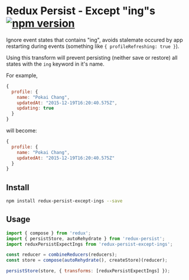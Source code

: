 # Redux Persist - Except "ing"s [![npm version](https://img.shields.io/npm/v/redux-persist-except-ings.svg?style=flat-square)](https://www.npmjs.com/package/redux-persist-except-ings)

Ignore event states that contains "ing", avoids stalemate occured by app restarting during events (something like `{ profileRefreshing: true }`).

Using this transform will prevent persisting (neither save or restore) all states with the `ing` keyword in it's name.

For example,

```js
{
  profile: {
    name: "Pokai Chang",
    updatedAt: "2015-12-19T16:20:40.575Z",
    updating: true
  }
}
```

will become:

```js
{
  profile: {
    name: "Pokai Chang",
    updatedAt: "2015-12-19T16:20:40.575Z"
  }
}
```

## Install

```bash
npm install redux-persist-except-ings --save
```

## Usage

```js
import { compose } from 'redux';
import { persistStore, autoRehydrate } from 'redux-persist';
import reduxPersistExpectIngs from 'redux-persist-except-ings';

const reducer = combineReducers(reducers);
const store = compose(autoRehydrate(), createStore)(reducer);

persistStore(store, { transforms: [reduxPersistExpectIngs] });
```
